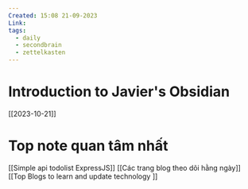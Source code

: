 ```yaml
---
Created: 15:08 21-09-2023
Link: 
tags:
  - daily
  - secondbrain
  - zettelkasten
---
```


# Introduction to Javier's Obsidian
[[2023-10-21]]

# Top note quan tâm nhất
[[Simple api todolist ExpressJS]]
[[Các trang blog theo dõi hằng ngày]]
[[Top Blogs to learn and update technology ]]
